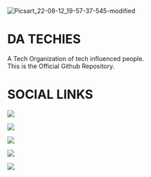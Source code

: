 ![Picsart_22-08-12_19-57-37-545-modified](https://user-images.githubusercontent.com/102758905/184380213-93fc2a05-dcc4-44d0-adaa-8432e9ff9bc8.png)

# DA TECHIES
A Tech Organization of tech influenced people. <br>
This is the Official Github Repository.

# SOCIAL LINKS
<p align="left">
  <a href="https://datechies.in" target="_blank"><img src="https://img.shields.io/badge/Website%20-datechies.in-blue?style=for-the-badge&logo=website"></a>

  <a href="https://www.youtube.com/datechies" target="_blank"><img src="https://img.shields.io/badge/Youtube-Da%20Techies%20-red?style=for-the-badge&logo=youtube"></a>
  
  <a href="https://www.instagram.com/datechies" target="_blank"><img src="https://img.shields.io/badge/Instagram%20-%40datechies-orange?style=for-the-badge&logo=instagram"></a>

  <a href="https://github.com/datechies" target="_blank"><img src="https://img.shields.io/badge/GitHub-DaTechies%20-lightgrey?style=for-the-badge&logo=github"></a>

  <a href="https://twitter.com/datechiestweet" target="_blank"><img src="https://img.shields.io/badge/Twitter-@datechiestweet%20-blue?style=for-the-badge&logo=twitter"></a>

</p>




